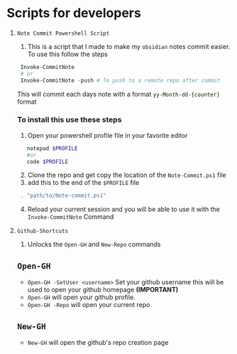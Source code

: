 # Scripts for developers



1. `Note Commit Powershell Script`
   1. This is a script that I made to make my `obsidian` notes commit easier. To use this follow the steps 
   ```powershell
    Invoke-CommitNote
    # or 
    Invoke-CommitNote -push # To push to a remote repo after commit
   ```
   This will commit each days note with a format `yy-Month-dd-{counter}` format

   ### To install this use these steps
   1. Open your powershell profile file in your favorite editor

   ```powershell
      notepad $PROFILE
      #or
      code $PROFILE
   ```
   2. Clone the repo and get copy the location of the `Note-Commit.ps1` file
   3. add this to the end of the `$PROFILE` file
   ```powershell
    . "path/to/Note-commit.ps1"
   ```
   4. Reload your current session and you will be able to use it with the `Invoke-CommitNote` Command

1. `Github-Shortcuts`
   1. Unlocks the `Open-GH` and `New-Repo` commands
   ## `Open-GH`
      * `Open-GH -SetUser <username>` Set your github username this will be used to open your github homepage **(IMPORTANT)**
      * `Open-GH` will open your github profile. 
      * `Open-GH -Repo` will open your current repo

   ## `New-GH`
      * `New-GH` will open the github's repo creation page
